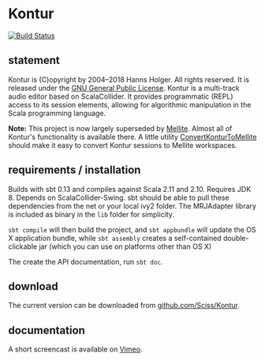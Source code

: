 # Kontur

[![Build Status](https://travis-ci.org/Sciss/Kontur.svg?branch=master)](https://travis-ci.org/Sciss/Kontur)

## statement

Kontur is (C)opyright by 2004&ndash;2018 Hanns Holger. All rights reserved. It is released under the [GNU General Public License](http://github.com/Sciss/Kontur/blob/master/licenses/Kontur-License.txt). Kontur is a multi-track audio editor based on ScalaCollider. It provides programmatic (REPL) access to its session elements, allowing for algorithmic manipulation in the Scala programming language.

__Note:__ This project is now largely superseded by [Mellite](http://github.com/Sciss/Mellite). Almost all of Kontur's functionality is available there. A little utility [ConvertKonturToMellite](https://github.com/Sciss/ConvertKonturToMellite) should make it easy to convert Kontur sessions to Mellite workspaces.

## requirements / installation

Builds with sbt 0.13 and compiles against Scala 2.11 and 2.10. Requires JDK 8. Depends on ScalaCollider-Swing. sbt should be able to pull these dependencies from the net or your local ivy2 folder. The MRJAdapter library is included as binary in the `lib` folder for simplicity.

`sbt compile` will then build the project, and `sbt appbundle` will update the OS X application bundle, while `sbt assembly` creates a self-contained double-clickable jar (which you can use on platforms other than OS X)

The create the API documentation, run `sbt doc`.

## download

The current version can be downloaded from [github.com/Sciss/Kontur](http://github.com/Sciss/Kontur).

## documentation

A short screencast is available on [Vimeo](https://vimeo.com/86199640).
